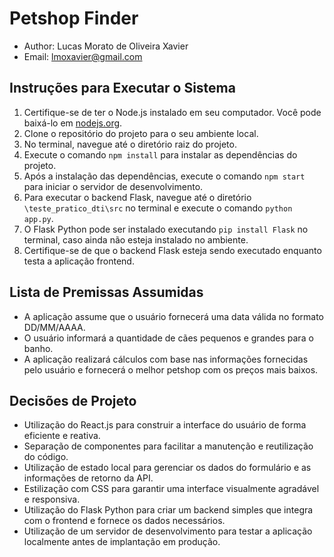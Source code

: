 # Petshop Finder
- Author: Lucas Morato de Oliveira Xavier
- Email: lmoxavier@gmail.com 

## Instruções para Executar o Sistema

1. Certifique-se de ter o Node.js instalado em seu computador. Você pode baixá-lo em [nodejs.org](https://nodejs.org/).
2. Clone o repositório do projeto para o seu ambiente local.
3. No terminal, navegue até o diretório raiz do projeto.
4. Execute o comando `npm install` para instalar as dependências do projeto.
5. Após a instalação das dependências, execute o comando `npm start` para iniciar o servidor de desenvolvimento.
6. Para executar o backend Flask, navegue até o diretório `\teste_pratico_dti\src` no terminal e execute o comando `python app.py`.
7. O Flask Python pode ser instalado executando `pip install Flask` no terminal, caso ainda não esteja instalado no ambiente.
8. Certifique-se de que o backend Flask esteja sendo executado enquanto testa a aplicação frontend.

## Lista de Premissas Assumidas

- A aplicação assume que o usuário fornecerá uma data válida no formato DD/MM/AAAA.
- O usuário informará a quantidade de cães pequenos e grandes para o banho.
- A aplicação realizará cálculos com base nas informações fornecidas pelo usuário e fornecerá o melhor petshop com os preços mais baixos.

## Decisões de Projeto

- Utilização do React.js para construir a interface do usuário de forma eficiente e reativa.
- Separação de componentes para facilitar a manutenção e reutilização do código.
- Utilização de estado local para gerenciar os dados do formulário e as informações de retorno da API.
- Estilização com CSS para garantir uma interface visualmente agradável e responsiva.
- Utilização do Flask Python para criar um backend simples que integra com o frontend e fornece os dados necessários.
- Utilização de um servidor de desenvolvimento para testar a aplicação localmente antes de implantação em produção.
